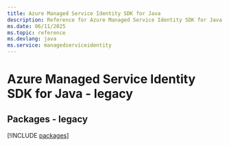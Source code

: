 ```yaml
---
title: Azure Managed Service Identity SDK for Java
description: Reference for Azure Managed Service Identity SDK for Java
ms.date: 06/11/2025
ms.topic: reference
ms.devlang: java
ms.service: managedserviceidentity
---
```

# Azure Managed Service Identity SDK for Java - legacy
## Packages - legacy
[!INCLUDE [packages](managed-service-identity-index.md)]